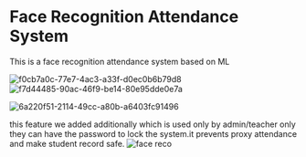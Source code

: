# Face Recognition Attendance System
This is a face recognition attendance system based on ML


![f0cb7a0c-77e7-4ac3-a33f-d0ec0b6b79d8](https://github.com/Kunjal-sketch/Attendance_system/assets/82381473/83b5f4ac-d694-43be-95c1-e095b0991ce5)
![f7d44485-90ac-46f9-be14-80e95dde0e7a](https://github.com/Kunjal-sketch/Attendance_system/assets/82381473/e4ca145b-3c6d-40cd-a940-319199c2aa6e)


![6a220f51-2114-49cc-a80b-a6403fc91496](https://github.com/Kunjal-sketch/Attendance_system/assets/82381473/0874e00c-e1bf-450b-a363-be9c552d703f)

this feature we added additionally which is used only by admin/teacher
only they can have the password to lock the system.it prevents proxy attendance and make student record safe.
![face reco](https://github.com/Kunjal-sketch/Attendance_system/assets/82381473/aac54884-0e5c-4b0f-bad6-dfa17a4599ec)
